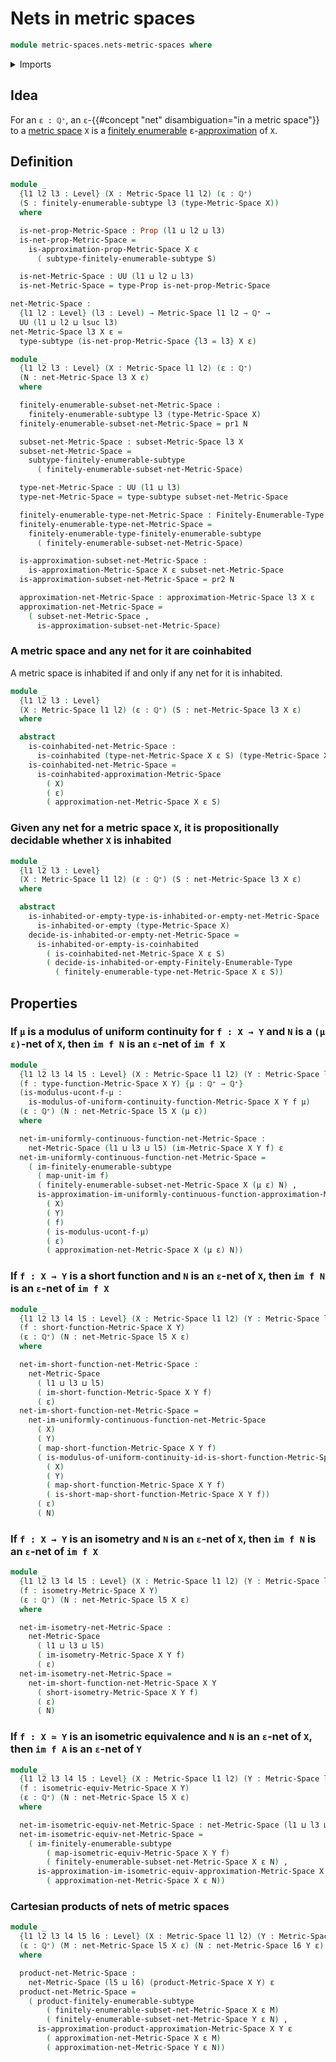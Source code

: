 # Nets in metric spaces

```agda
module metric-spaces.nets-metric-spaces where
```

<details><summary>Imports</summary>

```agda
open import elementary-number-theory.positive-rational-numbers

open import foundation.coinhabited-pairs-of-types
open import foundation.dependent-pair-types
open import foundation.images
open import foundation.inhabited-types
open import foundation.propositions
open import foundation.subtypes
open import foundation.universe-levels

open import logic.propositionally-decidable-types

open import metric-spaces.approximations-metric-spaces
open import metric-spaces.cartesian-products-metric-spaces
open import metric-spaces.equality-of-metric-spaces
open import metric-spaces.functions-metric-spaces
open import metric-spaces.images-isometries-metric-spaces
open import metric-spaces.images-metric-spaces
open import metric-spaces.images-short-functions-metric-spaces
open import metric-spaces.isometries-metric-spaces
open import metric-spaces.metric-spaces
open import metric-spaces.modulated-uniformly-continuous-functions-metric-spaces
open import metric-spaces.short-functions-metric-spaces
open import metric-spaces.subspaces-metric-spaces
open import metric-spaces.uniformly-continuous-functions-metric-spaces

open import univalent-combinatorics.finitely-enumerable-subtypes
open import univalent-combinatorics.finitely-enumerable-types
open import univalent-combinatorics.inhabited-finitely-enumerable-subtypes
open import univalent-combinatorics.inhabited-finitely-enumerable-types
```

</details>

## Idea

For an `ε : ℚ⁺`, an `ε`-{{#concept "net" disambiguation="in a metric space"}} to
a [metric space](metric-spaces.metric-spaces.md) `X` is a
[finitely enumerable](univalent-combinatorics.finitely-enumerable-subtypes.md)
ε-[approximation](metric-spaces.approximations-metric-spaces.md) of `X`.

## Definition

```agda
module _
  {l1 l2 l3 : Level} (X : Metric-Space l1 l2) (ε : ℚ⁺)
  (S : finitely-enumerable-subtype l3 (type-Metric-Space X))
  where

  is-net-prop-Metric-Space : Prop (l1 ⊔ l2 ⊔ l3)
  is-net-prop-Metric-Space =
    is-approximation-prop-Metric-Space X ε
      ( subtype-finitely-enumerable-subtype S)

  is-net-Metric-Space : UU (l1 ⊔ l2 ⊔ l3)
  is-net-Metric-Space = type-Prop is-net-prop-Metric-Space

net-Metric-Space :
  {l1 l2 : Level} (l3 : Level) → Metric-Space l1 l2 → ℚ⁺ →
  UU (l1 ⊔ l2 ⊔ lsuc l3)
net-Metric-Space l3 X ε =
  type-subtype (is-net-prop-Metric-Space {l3 = l3} X ε)

module _
  {l1 l2 l3 : Level} (X : Metric-Space l1 l2) (ε : ℚ⁺)
  (N : net-Metric-Space l3 X ε)
  where

  finitely-enumerable-subset-net-Metric-Space :
    finitely-enumerable-subtype l3 (type-Metric-Space X)
  finitely-enumerable-subset-net-Metric-Space = pr1 N

  subset-net-Metric-Space : subset-Metric-Space l3 X
  subset-net-Metric-Space =
    subtype-finitely-enumerable-subtype
      ( finitely-enumerable-subset-net-Metric-Space)

  type-net-Metric-Space : UU (l1 ⊔ l3)
  type-net-Metric-Space = type-subtype subset-net-Metric-Space

  finitely-enumerable-type-net-Metric-Space : Finitely-Enumerable-Type (l1 ⊔ l3)
  finitely-enumerable-type-net-Metric-Space =
    finitely-enumerable-type-finitely-enumerable-subtype
      ( finitely-enumerable-subset-net-Metric-Space)

  is-approximation-subset-net-Metric-Space :
    is-approximation-Metric-Space X ε subset-net-Metric-Space
  is-approximation-subset-net-Metric-Space = pr2 N

  approximation-net-Metric-Space : approximation-Metric-Space l3 X ε
  approximation-net-Metric-Space =
    ( subset-net-Metric-Space ,
      is-approximation-subset-net-Metric-Space)
```

### A metric space and any net for it are coinhabited

A metric space is inhabited if and only if any net for it is inhabited.

```agda
module _
  {l1 l2 l3 : Level}
  (X : Metric-Space l1 l2) (ε : ℚ⁺) (S : net-Metric-Space l3 X ε)
  where

  abstract
    is-coinhabited-net-Metric-Space :
      is-coinhabited (type-net-Metric-Space X ε S) (type-Metric-Space X)
    is-coinhabited-net-Metric-Space =
      is-coinhabited-approximation-Metric-Space
        ( X)
        ( ε)
        ( approximation-net-Metric-Space X ε S)
```

### Given any net for a metric space `X`, it is propositionally decidable whether `X` is inhabited

```agda
module _
  {l1 l2 l3 : Level}
  (X : Metric-Space l1 l2) (ε : ℚ⁺) (S : net-Metric-Space l3 X ε)
  where

  abstract
    is-inhabited-or-empty-type-is-inhabited-or-empty-net-Metric-Space :
      is-inhabited-or-empty (type-Metric-Space X)
    decide-is-inhabited-or-empty-net-Metric-Space =
      is-inhabited-or-empty-is-coinhabited
        ( is-coinhabited-net-Metric-Space X ε S)
        ( decide-is-inhabited-or-empty-Finitely-Enumerable-Type
          ( finitely-enumerable-type-net-Metric-Space X ε S))
```

## Properties

### If `μ` is a modulus of uniform continuity for `f : X → Y` and `N` is a `(μ ε)`-net of `X`, then `im f N` is an `ε`-net of `im f X`

```agda
module _
  {l1 l2 l3 l4 l5 : Level} (X : Metric-Space l1 l2) (Y : Metric-Space l3 l4)
  (f : type-function-Metric-Space X Y) {μ : ℚ⁺ → ℚ⁺}
  (is-modulus-ucont-f-μ :
    is-modulus-of-uniform-continuity-function-Metric-Space X Y f μ)
  (ε : ℚ⁺) (N : net-Metric-Space l5 X (μ ε))
  where

  net-im-uniformly-continuous-function-net-Metric-Space :
    net-Metric-Space (l1 ⊔ l3 ⊔ l5) (im-Metric-Space X Y f) ε
  net-im-uniformly-continuous-function-net-Metric-Space =
    ( im-finitely-enumerable-subtype
      ( map-unit-im f)
      ( finitely-enumerable-subset-net-Metric-Space X (μ ε) N) ,
      is-approximation-im-uniformly-continuous-function-approximation-Metric-Space
        ( X)
        ( Y)
        ( f)
        ( is-modulus-ucont-f-μ)
        ( ε)
        ( approximation-net-Metric-Space X (μ ε) N))
```

### If `f : X → Y` is a short function and `N` is an `ε`-net of `X`, then `im f N` is an `ε`-net of `im f X`

```agda
module _
  {l1 l2 l3 l4 l5 : Level} (X : Metric-Space l1 l2) (Y : Metric-Space l3 l4)
  (f : short-function-Metric-Space X Y)
  (ε : ℚ⁺) (N : net-Metric-Space l5 X ε)
  where

  net-im-short-function-net-Metric-Space :
    net-Metric-Space
      ( l1 ⊔ l3 ⊔ l5)
      ( im-short-function-Metric-Space X Y f)
      ( ε)
  net-im-short-function-net-Metric-Space =
    net-im-uniformly-continuous-function-net-Metric-Space
      ( X)
      ( Y)
      ( map-short-function-Metric-Space X Y f)
      ( is-modulus-of-uniform-continuity-id-is-short-function-Metric-Space
        ( X)
        ( Y)
        ( map-short-function-Metric-Space X Y f)
        ( is-short-map-short-function-Metric-Space X Y f))
      ( ε)
      ( N)
```

### If `f : X → Y` is an isometry and `N` is an `ε`-net of `X`, then `im f N` is an `ε`-net of `im f X`

```agda
module _
  {l1 l2 l3 l4 l5 : Level} (X : Metric-Space l1 l2) (Y : Metric-Space l3 l4)
  (f : isometry-Metric-Space X Y)
  (ε : ℚ⁺) (N : net-Metric-Space l5 X ε)
  where

  net-im-isometry-net-Metric-Space :
    net-Metric-Space
      ( l1 ⊔ l3 ⊔ l5)
      ( im-isometry-Metric-Space X Y f)
      ( ε)
  net-im-isometry-net-Metric-Space =
    net-im-short-function-net-Metric-Space X Y
      ( short-isometry-Metric-Space X Y f)
      ( ε)
      ( N)
```

### If `f : X ≃ Y` is an isometric equivalence and `N` is an `ε`-net of `X`, then `im f A` is an `ε`-net of `Y`

```agda
module _
  {l1 l2 l3 l4 l5 : Level} (X : Metric-Space l1 l2) (Y : Metric-Space l3 l4)
  (f : isometric-equiv-Metric-Space X Y)
  (ε : ℚ⁺) (N : net-Metric-Space l5 X ε)
  where

  net-im-isometric-equiv-net-Metric-Space : net-Metric-Space (l1 ⊔ l3 ⊔ l5) Y ε
  net-im-isometric-equiv-net-Metric-Space =
    ( im-finitely-enumerable-subtype
        ( map-isometric-equiv-Metric-Space X Y f)
        ( finitely-enumerable-subset-net-Metric-Space X ε N) ,
      is-approximation-im-isometric-equiv-approximation-Metric-Space X Y f ε
        ( approximation-net-Metric-Space X ε N))
```

### Cartesian products of nets of metric spaces

```agda
module _
  {l1 l2 l3 l4 l5 l6 : Level} (X : Metric-Space l1 l2) (Y : Metric-Space l3 l4)
  (ε : ℚ⁺) (M : net-Metric-Space l5 X ε) (N : net-Metric-Space l6 Y ε)
  where

  product-net-Metric-Space :
    net-Metric-Space (l5 ⊔ l6) (product-Metric-Space X Y) ε
  product-net-Metric-Space =
    ( product-finitely-enumerable-subtype
        ( finitely-enumerable-subset-net-Metric-Space X ε M)
        ( finitely-enumerable-subset-net-Metric-Space Y ε N) ,
      is-approximation-product-approximation-Metric-Space X Y ε
        ( approximation-net-Metric-Space X ε M)
        ( approximation-net-Metric-Space Y ε N))
```
